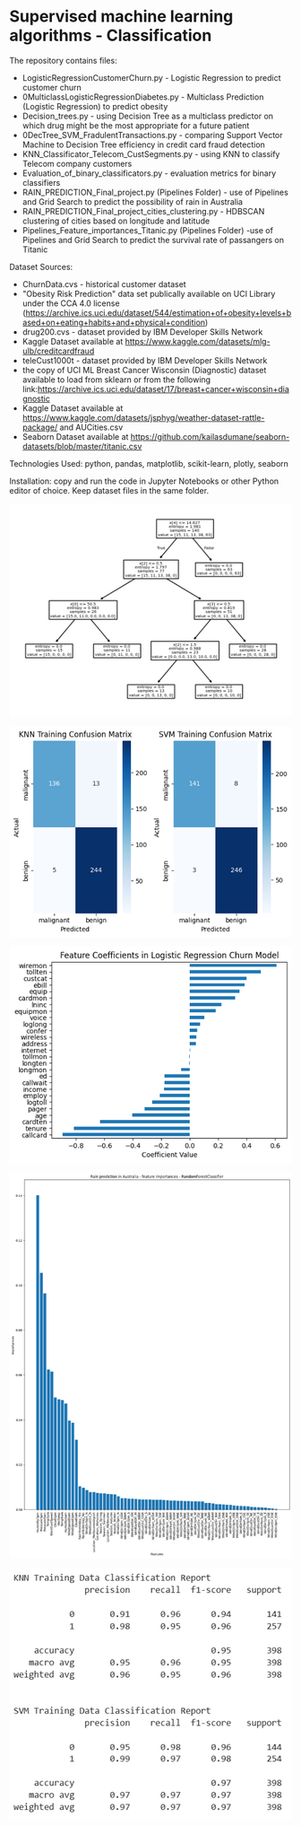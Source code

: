 # Supervised machine learning algorithms - Classification

The repository contains files:

- LogisticRegressionCustomerChurn.py - Logistic Regression to predict customer churn
- 0MulticlassLogisticRegressionDiabetes.py - Multiclass Prediction (Logistic Regression) to predict obesity
- Decision_trees.py - using Decision Tree as a multiclass predictor on which drug might be the most appropriate for a future patient
- 0DecTree_SVM_FradulentTransactions.py - comparing Support Vector Machine to Decision Tree efficiency in credit card fraud detection
- KNN_Classificator_Telecom_CustSegments.py - using KNN to classify Telecom company customers
- Evaluation_of_binary_classificators.py - evaluation metrics for binary classifiers
- RAIN_PREDICTION_Final_project.py (Pipelines Folder) - use of Pipelines and Grid Search to predict the possibility of rain in Australia
- RAIN_PREDICTION_Final_project_cities_clustering.py - HDBSCAN clustering of cities based on longitude and latitude
- Pipelines_Feature_importances_Titanic.py (Pipelines Folder) -use of Pipelines and Grid Search to predict the survival rate of passangers on Titanic

Dataset Sources: 

  - ChurnData.cvs - historical customer dataset
  - "Obesity Risk Prediction" data set publically available on UCI Library under the CCA 4.0 license (https://archive.ics.uci.edu/dataset/544/estimation+of+obesity+levels+based+on+eating+habits+and+physical+condition)
  - drug200.cvs - dataset provided by IBM Developer Skills Network
  - Kaggle Dataset available at https://www.kaggle.com/datasets/mlg-ulb/creditcardfraud
  - teleCust1000t - dataset provided by IBM Developer Skills Network
  - the copy of UCI ML Breast Cancer Wisconsin (Diagnostic) dataset available to load from sklearn or from the following link:https://archive.ics.uci.edu/dataset/17/breast+cancer+wisconsin+diagnostic
  - Kaggle Dataset available at https://www.kaggle.com/datasets/jsphyg/weather-dataset-rattle-package/ and AUCities.csv
  - Seaborn Dataset available at https://github.com/kailasdumane/seaborn-datasets/blob/master/titanic.csv

Technologies Used: python, pandas, matplotlib, scikit-learn, plotly, seaborn

Installation: copy and run the code in Jupyter Notebooks or other Python editor of choice. Keep dataset files in the same folder.

![Decision Tree](https://github.com/natvnu/Machine_Learning/blob/main/Supervised_machine_learning_algorithms%20-Classification/DecisionTree.png?raw=true)

![KNN and SVM Confusion Matrix Heatmap](https://github.com/natvnu/Machine_Learning/blob/main/Supervised_machine_learning_algorithms%20-Classification/KNNandSVMConfusionMatrixHeatmap.png?raw=true)

![Feature Coefficients In Logistic Regression - Customer Churn Prediction](https://github.com/natvnu/Machine_Learning/blob/main/Supervised_machine_learning_algorithms%20-Classification/FeatureCoefficientsInLogisticRegressionChurnModel.png?raw=true)

![Feature Importances Predicting Rain in Australia](https://github.com/natvnu/Machine_Learning/blob/main/Supervised_machine_learning_algorithms%20-Classification/FeatureImportancesPredictingRaininAustralia.png?raw=true)

![KNN CLassification Report](https://github.com/natvnu/Machine_Learning/blob/main/Supervised_machine_learning_algorithms%20-Classification/KNNCLassificationReport.png?raw=true)




